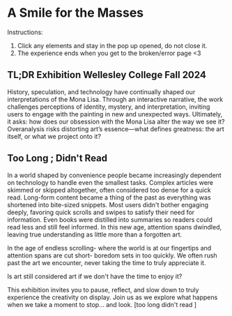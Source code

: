 # A Smile for the Masses
Instructions: 
1. Click any elements and stay in the pop up opened, do not close it.
2. The experience ends when you get to the broken/error page <3

## TL;DR Exhibition Wellesley College Fall 2024


History, speculation, and technology have continually shaped our interpretations of the Mona Lisa. Through an interactive narrative, the work challenges perceptions of identity, mystery, and interpretation, inviting users to engage with the painting in new and unexpected ways. Ultimately, it asks: how does our obsession with the Mona Lisa alter the way we see it? Overanalysis risks distorting art’s essence—what defines greatness: the art itself, or what we project onto it?




## Too Long ; Didn't Read

In a world shaped by convenience people became increasingly dependent on technology to handle even the smallest tasks. Complex articles were skimmed or skipped altogether, often considered too dense for a quick read. Long-form content became a thing of the past as everything was shortened into bite-sized snippets. Most users didn't bother engaging deeply, favoring quick scrolls and swipes to satisfy their need for information. Even books were distilled into summaries so readers could read less and still feel informed. In this new age, attention spans dwindled, leaving true understanding as little more than a forgotten art.

In the age of endless scrolling- where the world is at our fingertips and attention spans are cut short- boredom sets in too quickly. We often rush past the art we encounter, never taking the time to truly appreciate it. 

Is art still considered art if we don't have the time to enjoy it? 

This exhibition invites you to pause, reflect, and slow down to truly experience the creativity on display. Join us as we explore what happens when we take a moment to stop... and look. [too long didn't read ]
